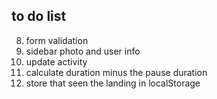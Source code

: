## to do list
8. form validation
9. sidebar photo and user info
13. update activity
1. calculate duration minus the pause duration
2. store that seen the landing in localStorage
